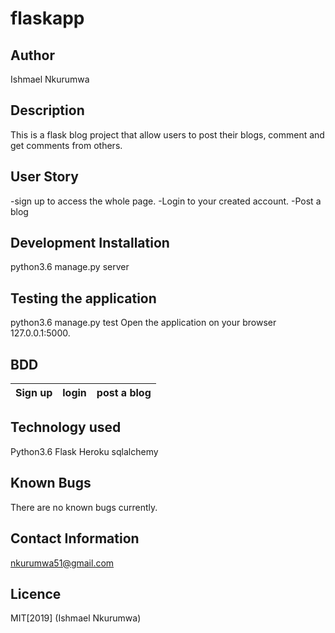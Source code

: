 # flaskapp

## Author
Ishmael Nkurumwa

## Description
This is a flask blog project that allow users to post their blogs, comment and get comments from others.

## User Story
-sign up to access the whole page.
-Login to your created account.
-Post a blog

## Development Installation
python3.6 manage.py server

## Testing the application
python3.6 manage.py test
Open the application on your browser 127.0.0.1:5000.

## BDD
|Sign up   | login   | post a blog|
|-----------|---------|------------|

## Technology used
Python3.6
Flask
Heroku
sqlalchemy

## Known Bugs
There are no known bugs currently.

## Contact Information
 nkurumwa51@gmail.com

 ## Licence

 MIT[2019] (Ishmael Nkurumwa)
